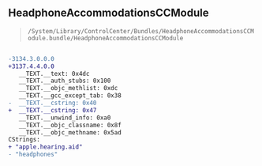 ## HeadphoneAccommodationsCCModule

> `/System/Library/ControlCenter/Bundles/HeadphoneAccommodationsCCModule.bundle/HeadphoneAccommodationsCCModule`

```diff

-3134.3.0.0.0
+3137.4.4.0.0
   __TEXT.__text: 0x4dc
   __TEXT.__auth_stubs: 0x100
   __TEXT.__objc_methlist: 0xdc
   __TEXT.__gcc_except_tab: 0x38
-  __TEXT.__cstring: 0x40
+  __TEXT.__cstring: 0x47
   __TEXT.__unwind_info: 0xa0
   __TEXT.__objc_classname: 0x8f
   __TEXT.__objc_methname: 0x5ad
CStrings:
+ "apple.hearing.aid"
- "headphones"

```
